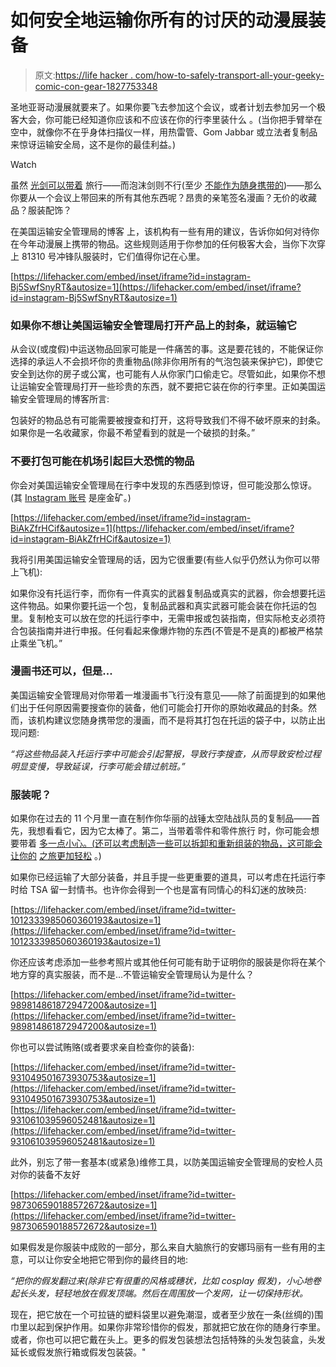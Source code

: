 # 如何安全地运输你所有的讨厌的动漫展装备

> 原文:[https://life hacker . com/how-to-safely-transport-all-your-geeky-comic-con-gear-1827753348](https://lifehacker.com/how-to-safely-transport-all-your-geeky-comic-con-gear-1827753348)

圣地亚哥动漫展就要来了。如果你要飞去参加这个会议，或者计划去参加另一个极客大会，你可能已经知道你应该和不应该在你的行李里装什么 。(当你把手臂举在空中，就像你不在乎身体扫描仪一样，用热雷管、Gom Jabbar 或立法者复制品来惊讶运输安全局，这不是你的最佳利益。)

Watch

虽然 [光剑可以带着](https://www.tsa.gov/travel/security-screening/whatcanibring/items/light-saber) 旅行——而泡沫剑则不行(至少 [不能作为随身携带的](https://www.tsa.gov/travel/security-screening/whatcanibring/items/foam-toy-sword))——那么你要从一个会议上带回来的所有其他东西呢？昂贵的亲笔签名漫画？无价的收藏品？服装配饰？

在美国运输安全管理局的博客 上，该机构有一些有用的建议，告诉你如何对待你在今年动漫展上携带的物品。这些规则适用于你参加的任何极客大会，当你下次穿上 81310 号冲锋队服装时，它们值得你记在心里。

 [https://lifehacker.com/embed/inset/iframe?id=instagram-Bj5SwfSnyRT&autosize=1](https://lifehacker.com/embed/inset/iframe?id=instagram-Bj5SwfSnyRT&autosize=1) 

### **如果你不想让美国运输安全管理局打开产品上的封条，就运输它**

从会议(或度假)中运送物品回家可能是一件痛苦的事。这是要花钱的，不能保证你选择的承运人不会损坏你的贵重物品(除非你用所有的气泡包装来保护它)，即使它安全到达你的房子或公寓，也可能有人从你家门口偷走它。尽管如此，如果你不想让运输安全管理局打开一些珍贵的东西，就不要把它装在你的行李里。正如美国运输安全管理局的博客所言:

包装好的物品总有可能需要被搜查和打开，这将导致我们不得不破坏原来的封条。如果你是一名收藏家，你最不希望看到的就是一个破损的封条。”

### **不要打包可能在机场引起巨大恐慌的物品**

你会对美国运输安全管理局在行李中发现的东西感到惊讶，但可能没那么惊讶。(其 [Instagram 账号](https://www.instagram.com/tsa/) 是座金矿。)

 [https://lifehacker.com/embed/inset/iframe?id=instagram-BiAkZfrHCif&autosize=1](https://lifehacker.com/embed/inset/iframe?id=instagram-BiAkZfrHCif&autosize=1) 

我将引用美国运输安全管理局的话，因为它很重要(有些人似乎仍然认为你可以带上飞机):

如果你没有托运行李，而你有一件真实的武器复制品或真实的武器，你会想要托运这件物品。如果你要托运一个包，复制品武器和真实武器可能会装在你托运的包里。复制枪支可以放在您的托运行李中，无需申报或包装指南，但实际枪支必须符合包装指南并进行申报。任何看起来像爆炸物的东西(不管是不是真的)都被严格禁止乘坐飞机。”

### 漫画书还可以，但是...

美国运输安全管理局对你带着一堆漫画书飞行没有意见——除了前面提到的如果他们出于任何原因需要搜查你的装备，他们可能会打开你的原始收藏品的封条。然而，该机构建议您随身携带您的漫画，而不是将其打包在托运的袋子中，以防止出现问题:

*“将这些物品装入托运行李中可能会引起警报，导致行李搜查，从而导致安检过程明显变慢，导致延误，行李可能会错过航班。”*

### 服装呢？

如果你在过去的 11 个月里一直在制作你华丽的战锤太空陆战队员的复制品——首先，我想看看它，因为它太棒了。第二，当带着零件和零件旅行 时，你可能会想要带着 [多一点小心。(还可以考虑制造一些可以拆卸和重新组装的物品，这可能会让你的](http://www.cosplay.com/showthread.php?t=226486) [之旅更加轻松](https://www.reddit.com/r/cosplay/comments/15ued2/cosplayers_traveling_long_distance_to_a_con/) 。)

如果你已经运输了大部分装备，并且手提一些更重要的道具，可以考虑在托运行李时给 TSA 留一封情书。也许你会得到一个也是富有同情心的科幻迷的放映员:

 [https://lifehacker.com/embed/inset/iframe?id=twitter-1012333985060360193&autosize=1](https://lifehacker.com/embed/inset/iframe?id=twitter-1012333985060360193&autosize=1) 

你还应该考虑添加一些参考照片或其他任何可能有助于证明你的服装是你将在某个地方穿的真实服装，而不是...不管运输安全管理局认为是什么？

 [https://lifehacker.com/embed/inset/iframe?id=twitter-989814861872947200&autosize=1](https://lifehacker.com/embed/inset/iframe?id=twitter-989814861872947200&autosize=1) 

你也可以尝试贿赂(或者要求亲自检查你的装备):

 [https://lifehacker.com/embed/inset/iframe?id=twitter-931049501673930753&autosize=1](https://lifehacker.com/embed/inset/iframe?id=twitter-931049501673930753&autosize=1)  [https://lifehacker.com/embed/inset/iframe?id=twitter-931061039596052481&autosize=1](https://lifehacker.com/embed/inset/iframe?id=twitter-931061039596052481&autosize=1) 

此外，别忘了带一套基本(或紧急)维修工具，以防美国运输安全管理局的安检人员对你的装备不友好

 [https://lifehacker.com/embed/inset/iframe?id=twitter-987306590188572672&autosize=1](https://lifehacker.com/embed/inset/iframe?id=twitter-987306590188572672&autosize=1) 

如果假发是你服装中成败的一部分，那么来自大脑旅行的安娜玛丽有一些有用的主意，可以让你安全地把它带到你的最终目的地:

*“把你的假发翻过来(除非它有很重的风格或穗状，比如 cosplay 假发)，小心地卷起长头发，轻轻地放在假发顶端。然后在周围放一个发网，让一切保持形状。*

现在，把它放在一个可拉链的塑料袋里以避免潮湿，或者至少放在一条(丝绸的)围巾里以起到保护作用。如果你非常珍惜你的假发，那就把它放在你的随身行李里。或者，你也可以把它戴在头上。更多的假发包装想法包括特殊的头发包装盒，头发延长或假发旅行箱或假发包装袋。"